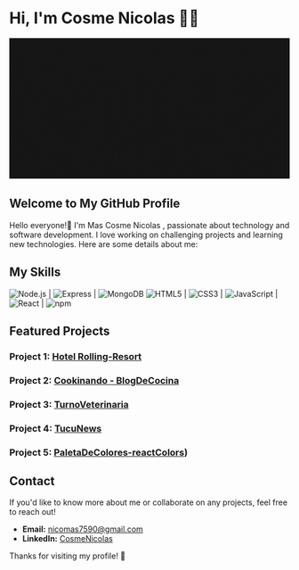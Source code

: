 <div>
  <h1>Hi, I'm Cosme Nicolas 👨‍💻</h1>
</div>

<img src="banner-animado.gif">

## Welcome to My GitHub Profile
Hello everyone!👋 I'm Mas Cosme Nicolas , passionate about technology and software development. I love working on challenging projects and learning new technologies. Here are some details about me:

## My Skills

![Node.js](https://img.icons8.com/color/50/000000/nodejs.png) | ![Express](https://img.icons8.com/50/000000/express-js.png) | ![MongoDB](https://img.icons8.com/color/50/000000/mongodb.png)
![HTML5](https://img.icons8.com/color/50/000000/html-5.png) | ![CSS3](https://img.icons8.com/color/50/000000/css3.png) | ![JavaScript](https://img.icons8.com/color/50/000000/javascript.png) | ![React](https://img.icons8.com/color/50/000000/react-native.png) | ![npm](https://img.icons8.com/color/50/000000/npm.png)
## Featured Projects

### Project 1: [Hotel Rolling-Resort](https://app.netlify.com/sites/rolling-resort/overview)

### Project 2: [Cookinando - BlogDeCocina](https://github.com/CosmeNicolas/cookinando-blogDeCocina)

### Project 3: [TurnoVeterinaria](https://github.com/CosmeNicolas/TurnosVeterinaria)

### Project 4: [TucuNews](https://github.com/CosmeNicolas/tucuNewsCategoryCountry)

### Project 5: [PaletaDeColores-reactColors](https://github.com/CosmeNicolas/react-colors))


## Contact

If you'd like to know more about me or collaborate on any projects, feel free to reach out!

- **Email:** nicomas7590@gmail.com
- **LinkedIn:** [CosmeNicolas](https://www.linkedin.com/in/cosmenicolas/)

Thanks for visiting my profile! 🤙
